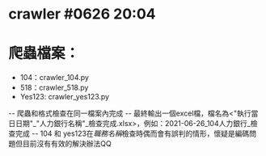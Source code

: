 # crawler #0626 20:04
# 爬蟲檔案：
* 104：crawler_104.py
* 518：crawler_518.py
* Yes123: crawler_yes123.py

-- 爬蟲和格式檢查在同一檔案內完成
-- 最終輸出一個excel檔，檔名為<"執行當日日期"_"人力銀行名稱"_檢查完成.xlsx>，例如：2021-06-26_104人力銀行_檢查完成
-- 104 和 yes123在*職務名稱*檢查時偶而會有誤判的情形，懷疑是編碼問題但目前沒有有效的解決辦法QQ
